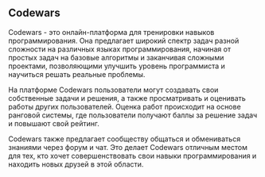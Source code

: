 ## Codewars

Codewars - это онлайн-платформа для тренировки навыков программирования. Она предлагает широкий спектр задач разной сложности на различных языках программирования, начиная от простых задач на базовые алгоритмы и заканчивая сложными проектами, позволяющими улучшить уровень программиста и научиться решать реальные проблемы.

На платформе Codewars пользователи могут создавать свои собственные задачи и решения, а также просматривать и оценивать работы других пользователей. Оценка работ происходит на основе ранговой системы, где пользователи получают баллы за решение задач и повышают свой рейтинг.

Codewars также предлагает сообществу общаться и обмениваться знаниями через форум и чат. Это делает Codewars отличным местом для тех, кто хочет совершенствовать свои навыки программирования и находить новых друзей в этой области.